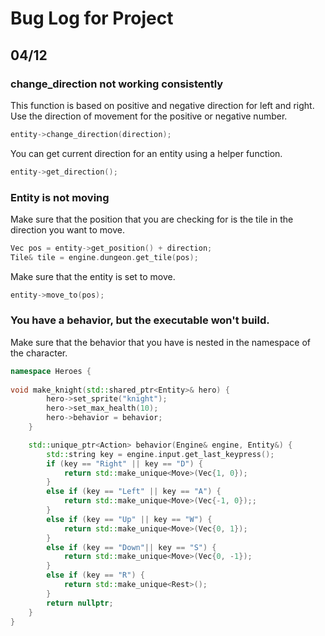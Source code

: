 # Bug Log for Project
## 04/12
### change_direction not working consistently
This function is based on positive and negative direction for left and right. Use the direction of movement for the
positive or negative number.
```c++
entity->change_direction(direction);
```
You can get current direction for an entity using a helper function.
```c++
entity->get_direction();
```
### Entity is not moving
Make sure that the position that you are checking for is the tile in the direction you want to move.</n>
```c++
Vec pos = entity->get_position() + direction;
Tile& tile = engine.dungeon.get_tile(pos);
```
Make sure that the entity is set to move.
```c++
entity->move_to(pos);
```
### You have a behavior, but the executable won't build.
Make sure that the behavior that you have is nested in the namespace of the character.
```c++
namespace Heroes {
    
void make_knight(std::shared_ptr<Entity>& hero) {
        hero->set_sprite("knight");
        hero->set_max_health(10);
        hero->behavior = behavior;
    }

    std::unique_ptr<Action> behavior(Engine& engine, Entity&) {
        std::string key = engine.input.get_last_keypress();
        if (key == "Right" || key == "D") {
            return std::make_unique<Move>(Vec{1, 0});
        }
        else if (key == "Left" || key == "A") {
            return std::make_unique<Move>(Vec{-1, 0});;
        }
        else if (key == "Up" || key == "W") {
            return std::make_unique<Move>(Vec{0, 1});
        }
        else if (key == "Down"|| key == "S") {
            return std::make_unique<Move>(Vec{0, -1});
        }
        else if (key == "R") {
            return std::make_unique<Rest>();
        }
        return nullptr;
    }
}
```